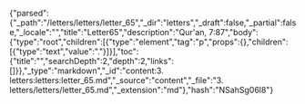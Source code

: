 {"parsed":{"_path":"/letters/letters/letter_65","_dir":"letters","_draft":false,"_partial":false,"_locale":"","title":"Letter65","description":"Qur'an, 7:87","body":{"type":"root","children":[{"type":"element","tag":"p","props":{},"children":[{"type":"text","value":"."}]}],"toc":{"title":"","searchDepth":2,"depth":2,"links":[]}},"_type":"markdown","_id":"content:3. letters:letters:letter_65.md","_source":"content","_file":"3. letters/letters/letter_65.md","_extension":"md"},"hash":"NSahSg06l8"}